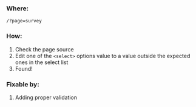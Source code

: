 ### Where:

`/?page=survey`

### How:

1. Check the page source
2. Edit one of the `<select>` options value to a value outside the expected ones in the select list
3. Found!

### Fixable by:

1. Adding proper validation
